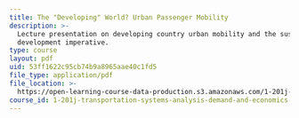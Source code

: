 ```yaml
---
title: The "Developing" World? Urban Passenger Mobility
description: >-
  Lecture presentation on developing country urban mobility and the sustainable
  development imperative.
type: course
layout: pdf
uid: 53ff1622c95cb74b9a8965aae40c1fd5
file_type: application/pdf
file_location: >-
  https://open-learning-course-data-production.s3.amazonaws.com/1-201j-transportation-systems-analysis-demand-and-economics-fall-2008/53ff1622c95cb74b9a8965aae40c1fd5_MIT1_201JF08_lec24.pdf
course_id: 1-201j-transportation-systems-analysis-demand-and-economics-fall-2008
---
```

